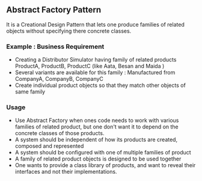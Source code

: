 ## Abstract Factory Pattern

It is a Creational Design Pattern that lets one produce families of related objects without specifying there concrete classes.

### Example : Business Requirement

* Creating a Distributor Simulator having family of related products ProductA, ProductB, ProductC (like Aata, Besan and Maida )
* Several variants are available for this family : Manufactured from CompanyA, CompanyB, CompanyC
* Create individual product objects so that they match other objects of same family


### Usage

* Use Abstract Factory when ones code needs to work with various families of related product, but one don't want it to depend on the concrete classes of those products.
* A system should be independent of how its products are created, composed and represented
* A system should be configured with one of multiple families of product
* A family of related product objects is designed to be used together
* One wants to provide a class library of products, and want to reveal their interfaces and not their implementations.


